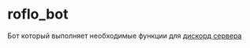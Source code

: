 # roflo_bot
Бот который выполняет необходимые функции для [дискорд сервера](https://discord.gg/4Kuwq7q69S)